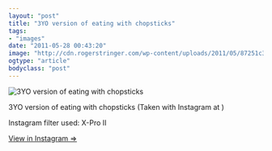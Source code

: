 ```yaml
---
layout: "post"
title: "3YO version of eating with chopsticks"
tags: 
- "images"
date: "2011-05-28 00:43:20"
image: "http://cdn.rogerstringer.com/wp-content/uploads/2011/05/87251c38686047418f932aa6f2c90b64_7.jpg"
ogtype: "article"
bodyclass: "post"
---
```


![3YO version of eating with chopsticks](http://cdn.rogerstringer.com/wp-content/uploads/2011/05/87251c38686047418f932aa6f2c90b64_7.jpg "3YO version of eating with chopsticks")

3YO version of eating with chopsticks (Taken with Instagram at )

Instagram filter used: X-Pro II

[View in Instagram ⇒](http://instagr.am/p/Ezgxv/)